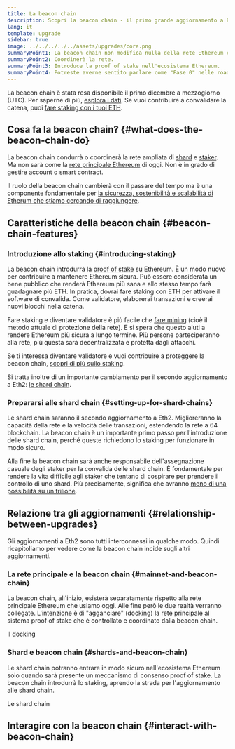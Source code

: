 ```yaml
---
title: La beacon chain
description: Scopri la beacon chain - il primo grande aggiornamento a Eth2 in Ethereum.
lang: it
template: upgrade
sidebar: true
image: ../../../../../assets/upgrades/core.png
summaryPoint1: La beacon chain non modifica nulla della rete Ethereum che usiamo oggi.
summaryPoint2: Coordinerà la rete.
summaryPoint3: Introduce la proof of stake nell'ecosistema Ethereum.
summaryPoint4: Potreste averne sentito parlare come "Fase 0" nelle roadmap tecniche.
---
```


<UpgradeStatus isShipped dateKey="page-upgrades-beacon-date">
    La beacon chain è stata resa disponibile il primo dicembre a mezzogiorno (UTC). Per saperne di più, <a href="https://beaconscan.com/">esplora i dati</a>. Se vuoi contribuire a convalidare la catena, puoi <a href="/staking/">fare staking con i tuoi ETH</a>.
</UpgradeStatus>

## Cosa fa la beacon chain? {#what-does-the-beacon-chain-do}

La beacon chain condurrà o coordinerà la rete ampliata di [shard](/upgrades/shard-chains/) e [staker](/staking/). Ma non sarà come la [rete principale Ethereum](/glossary/#mainnet) di oggi. Non è in grado di gestire account o smart contract.

Il ruolo della beacon chain cambierà con il passare del tempo ma è una componente fondamentale per [la sicurezza, sostenibilità e scalabilità di Etherum che stiamo cercando di raggiungere](/upgrades/vision/).

## Caratteristiche della beacon chain {#beacon-chain-features}

### Introduzione allo staking {#introducing-staking}

La beacon chain introdurrà la [proof of stake](/developers/docs/consensus-mechanisms/pos/) su Ethereum. È un modo nuovo per contribuire a mantenere Ethereum sicura. Può essere considerata un bene pubblico che renderà Ethereum più sana e allo stesso tempo farà guadagnare più ETH. In pratica, dovrai fare staking con ETH per attivare il software di convalida. Come validatore, elaborerai transazioni e creerai nuovi blocchi nella catena.

Fare staking e diventare validatore è più facile che [fare mining](/developers/docs/mining/) (cioè il metodo attuale di protezione della rete). E si spera che questo aiuti a rendere Ethereum più sicura a lungo termine. Più persone parteciperanno alla rete, più questa sarà decentralizzata e protetta dagli attacchi.

<InfoBanner emoji=":money_bag:">
Se ti interessa diventare validatore e vuoi contribuire a proteggere la beacon chain, <a href="/staking/">scopri di più sullo staking</a>.
</InfoBanner>

Si tratta inoltre di un importante cambiamento per il secondo aggiornamento a Eth2: [le shard chain](/upgrades/shard-chains/).

### Prepararsi alle shard chain {#setting-up-for-shard-chains}

Le shard chain saranno il secondo aggiornamento a Eth2. Miglioreranno la capacità della rete e la velocità delle transazioni, estendendo la rete a 64 blockchain. La beacon chain è un importante primo passo per l'introduzione delle shard chain, perché queste richiedono lo staking per funzionare in modo sicuro.

Alla fine la beacon chain sarà anche responsabile dell'assegnazione casuale degli staker per la convalida delle shard chain. È fondamentale per rendere la vita difficile agli staker che tentano di cospirare per prendere il controllo di uno shard. Più precisamente, significa che avranno [meno di una possibilità su un trilione](https://medium.com/@chihchengliang/minimum-committee-size-explained-67047111fa20).

## Relazione tra gli aggiornamenti {#relationship-between-upgrades}

Gli aggiornamenti a Eth2 sono tutti interconnessi in qualche modo. Quindi ricapitoliamo per vedere come la beacon chain incide sugli altri aggiornamenti.

### La rete principale e la beacon chain {#mainnet-and-beacon-chain}

La beacon chain, all'inizio, esisterà separatamente rispetto alla rete principale Ethereum che usiamo oggi. Alle fine però le due realtà verranno collegate. L'intenzione è di "agganciare" (docking) la rete principale al sistema proof of stake che è controllato e coordinato dalla beacon chain.

<ButtonLink to="/upgrades/merge/">Il docking</ButtonLink>

### Shard e beacon chain {#shards-and-beacon-chain}

Le shard chain potranno entrare in modo sicuro nell'ecosistema Ethereum solo quando sarà presente un meccanismo di consenso proof of stake. La beacon chain introdurrà lo staking, aprendo la strada per l'aggiornamento alle shard chain.

<ButtonLink to="/upgrades/shard-chains/">Le shard chain</ButtonLink>

<Divider />

## Interagire con la beacon chain {#interact-with-beacon-chain}

<BeaconChainActions />
